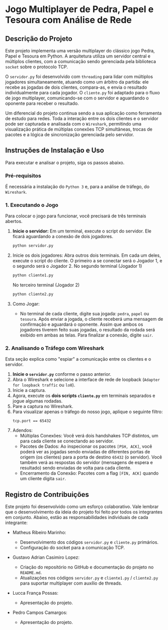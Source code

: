 # Jogo Multiplayer de Pedra, Papel e Tesoura com Análise de Rede

## Descrição do Projeto

Este projeto implementa uma versão multiplayer do clássico jogo Pedra, Papel e Tesoura em Python. A arquitetura utiliza um servidor central e múltiplos clientes, com a comunicação sendo gerenciada pela biblioteca `socket` sobre o protocolo TCP.

O `servidor.py` foi desenvolvido com `threading` para lidar com múltiplos jogadores simultaneamente, atuando como um árbitro da partida: ele recebe as jogadas de dois clientes, compara-as, e envia o resultado individualmente para cada jogador. O `cliente.py` foi adaptado para o fluxo de jogo multiplayer, comunicando-se com o servidor e aguardando o oponente para receber o resultado.

Um diferencial do projeto continua sendo a sua aplicação como ferramenta de estudo para redes. Toda a interação entre os dois clientes e o servidor pode ser capturada e analisada com o `Wireshark`, permitindo uma visualização prática de múltiplas conexões TCP simultâneas, trocas de pacotes e a lógica de sincronização gerenciada pelo servidor.

## Instruções de Instalação e Uso

Para executar e analisar o projeto, siga os passos abaixo.

### Pré-requisitos
É necessária a instalação do `Python 3` e, para a análise de tráfego, do `Wireshark`.

### 1. Executando o Jogo

Para colocar o jogo para funcionar, você precisará de três terminais abertos.

1.  **Inicie o servidor:**
    Em um terminal, execute o script do servidor. Ele ficará aguardando a conexão de dois jogadores.
    ```bash
    python servidor.py
    ```

2.  Inicie os dois jogadores:
    Abra outros dois terminais. Em cada um deles, execute o script do cliente. O primeiro a se conectar será o Jogador 1, e o segundo será o Jogador 2.
    No segundo terminal (Jogador 1)
    ```bash
    python cliente1.py
    ```
    No terceiro terminal (Jogador 2)
    ```bash
    python cliente2.py
    ```

3.  Como Jogar:
    * No terminal de cada cliente, digite sua jogada: `pedra`, `papel` ou `tesoura`. Após enviar a jogada, o cliente receberá uma mensagem de confirmação e aguardará o oponente. Assim que ambos os jogadores tiverem feito suas jogadas, o resultado da rodada será exibido em ambas as telas. Para finalizar a conexão, digite `sair`.

### 2. Analisando o Tráfego com Wireshark

Esta seção explica como "espiar" a comunicação entre os clientes e o servidor.

1.  **Inicie o `servidor.py`** conforme o passo anterior.
2.  Abra o Wireshark e selecione a interface de rede de loopback (`Adapter for loopback traffic` ou `lo0`).
3.  Inicie a captura.
4.  Agora, execute os **dois scripts `cliente.py`** em terminais separados e jogue algumas rodadas.
5.  Pare a captura no Wireshark.
6.  Para visualizar apenas o tráfego do nosso jogo, aplique o seguinte filtro:
    ```
    tcp.port == 65432
    ```
7.  Adendos:
    * Múltiplas Conexões: Você verá dois handshakes TCP distintos, um para cada cliente se conectando ao servidor.
    * Pacotes de Dados: Ao inspecionar os pacotes `[PSH, ACK]`, você poderá ver as jogadas sendo enviadas de diferentes portas de origem (os clientes) para a porta de destino `65432` (o servidor). Você também verá as respostas do servidor (mensagens de espera e resultado) sendo enviadas de volta para cada cliente.
    * Encerramento da Conexão: Pacotes com a flag `[FIN, ACK]` quando um cliente digita `sair`.

## Registro de Contribuições

Este projeto foi desenvolvido como um esforço colaborativo. Vale lembrar que o desenvolvimento da ideia do projeto foi feito por todos os integrantes em conjunto. Abaixo, estão as responsabilidades individuais de cada integrante:

* Matheus Ribeiro Marinho:
    * Desenvolvimento dos códigos `servidor.py` e `cliente.py` primários.
    * Configuração do socket para a comunicação TCP.
      
* Gustavo Adrian Casimiro Lopez:
    * Criação do repositório no GitHub e documentação do projeto no `README.md`.
    * Atualizações nos códigos `servidor.py` e `cliente1.py` / `cliente2.py` para suportar multiplayer com auxílio de threads.

* Lucca França Possas:
    * Apresentação do projeto.
 
* Pedro Campos Camargos:
    * Apresentação do projeto. 
